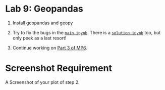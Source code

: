 # Lab 9: Geopandas

1. Install geopandas and geopy

2. Try to fix the bugs in the [`main.ipynb`](./9-geo/main.ipynb).  There is a [`solution.ipynb`](./9-geo/solution.ipynb) too, but only peek as a last resort!

3. Continue working on [Part 3 of MP6](EDGAR.md).

# Screenshot Requirement

A Screenshot of your plot of step 2.
